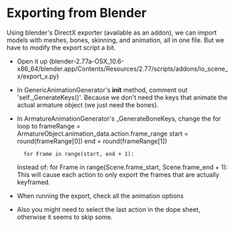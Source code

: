 # Exporting from Blender
Using blender's DirectX exporter (available as an addon), we can import models with meshes, bones, skinning, and animation, all in one file. But we have to modify the export script a bit.

- Open it up (blender-2.77a-OSX_10.6-x86_64/blender.app/Contents/Resources/2.77/scripts/addons/io_scene_x/export_x.py)
- In GenericAnimationGenerator's __init__ method, comment out 'self._GenerateKeys()'. Because we don't need the keys that animate the actual armature object (we just need the bones).
- In ArmatureAnimationGenerator's _GenerateBoneKeys, change the for loop to 
        frameRange = ArmatureObject.animation_data.action.frame_range
        start = round(frameRange[0])
        end = round(frameRange[1])

        for Frame in range(start, end + 1):

    Instead of:
        for Frame in range(Scene.frame_start, Scene.frame_end + 1):
    This will cause each action to only export the frames that are actually keyframed.
- When running the export, check all the animation options
- Also you might need to select the last action in the dope sheet, otherwise it seems to skip some.
